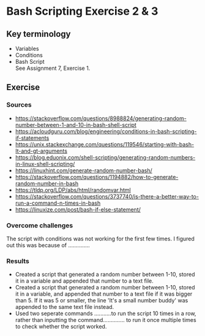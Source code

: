 # Bash Scripting Exercise 2 & 3

## Key terminology
- Variables
- Conditions
- Bash Script  
See Assignment 7, Exercise 1.

## Exercise
### Sources
- https://stackoverflow.com/questions/8988824/generating-random-number-between-1-and-10-in-bash-shell-script 
- https://acloudguru.com/blog/engineering/conditions-in-bash-scripting-if-statements 
- https://unix.stackexchange.com/questions/119546/starting-with-bash-lt-and-gt-arguments 
- https://blog.eduonix.com/shell-scripting/generating-random-numbers-in-linux-shell-scripting/ 
- https://linuxhint.com/generate-random-number-bash/ 
- https://stackoverflow.com/questions/1194882/how-to-generate-random-number-in-bash 
- https://tldp.org/LDP/abs/html/randomvar.html 
- https://stackoverflow.com/questions/3737740/is-there-a-better-way-to-run-a-command-n-times-in-bash
- https://linuxize.com/post/bash-if-else-statement/

### Overcome challenges
The script with conditions was not working for the first few times. I figured out this was because of ..............

### Results  
- Created a script that generated a random number between 1-10, stored it in a variable and appended that number to a text file.
- Created a script that generated a random number between 1-10, stored it in a variable, and appended that number to a text file if it was bigger than 5. If it was 5 or smaller, the line 'It's a small number buddy' was appended to the same text file instead.
- Used two seperate commands ...........to run the script 10 times in a row, rather than inputting the command.............. to run it once multiple times to check whether the script worked.
